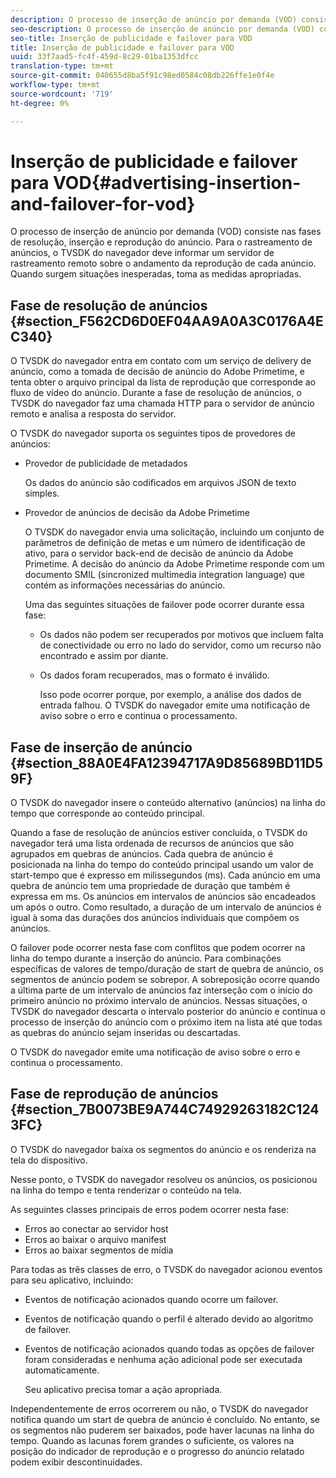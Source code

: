 ```yaml
---
description: O processo de inserção de anúncio por demanda (VOD) consiste nas fases de resolução, inserção e reprodução do anúncio. Para o rastreamento de anúncios, o TVSDK do navegador deve informar um servidor de rastreamento remoto sobre o andamento da reprodução de cada anúncio. Quando surgem situações inesperadas, toma as medidas apropriadas.
seo-description: O processo de inserção de anúncio por demanda (VOD) consiste nas fases de resolução, inserção e reprodução do anúncio. Para o rastreamento de anúncios, o TVSDK do navegador deve informar um servidor de rastreamento remoto sobre o andamento da reprodução de cada anúncio. Quando surgem situações inesperadas, toma as medidas apropriadas.
seo-title: Inserção de publicidade e failover para VOD
title: Inserção de publicidade e failover para VOD
uuid: 33f7aad5-fc4f-459d-8c29-01ba1353dfcc
translation-type: tm+mt
source-git-commit: 040655d8ba5f91c98ed0584c08db226ffe1e0f4e
workflow-type: tm+mt
source-wordcount: '719'
ht-degree: 0%

---
```



# Inserção de publicidade e failover para VOD{#advertising-insertion-and-failover-for-vod}

O processo de inserção de anúncio por demanda (VOD) consiste nas fases de resolução, inserção e reprodução do anúncio. Para o rastreamento de anúncios, o TVSDK do navegador deve informar um servidor de rastreamento remoto sobre o andamento da reprodução de cada anúncio. Quando surgem situações inesperadas, toma as medidas apropriadas.

## Fase de resolução de anúncios {#section_F562CD6D0EF04AA9A0A3C0176A4EC340}

O TVSDK do navegador entra em contato com um serviço de delivery de anúncio, como a tomada de decisão de anúncio do Adobe Primetime, e tenta obter o arquivo principal da lista de reprodução que corresponde ao fluxo de vídeo do anúncio. Durante a fase de resolução de anúncios, o TVSDK do navegador faz uma chamada HTTP para o servidor de anúncio remoto e analisa a resposta do servidor.

O TVSDK do navegador suporta os seguintes tipos de provedores de anúncios:

* Provedor de publicidade de metadados

   Os dados do anúncio são codificados em arquivos JSON de texto simples.
* Provedor de anúncios de decisão da Adobe Primetime

   O TVSDK do navegador envia uma solicitação, incluindo um conjunto de parâmetros de definição de metas e um número de identificação de ativo, para o servidor back-end de decisão de anúncio da Adobe Primetime. A decisão do anúncio da Adobe Primetime responde com um documento SMIL (sincronized multimedia integration language) que contém as informações necessárias do anúncio.

   Uma das seguintes situações de failover pode ocorrer durante essa fase:

   * Os dados não podem ser recuperados por motivos que incluem falta de conectividade ou erro no lado do servidor, como um recurso não encontrado e assim por diante.
   * Os dados foram recuperados, mas o formato é inválido.

      Isso pode ocorrer porque, por exemplo, a análise dos dados de entrada falhou.
   O TVSDK do navegador emite uma notificação de aviso sobre o erro e continua o processamento.

## Fase de inserção de anúncio {#section_88A0E4FA12394717A9D85689BD11D59F}

O TVSDK do navegador insere o conteúdo alternativo (anúncios) na linha do tempo que corresponde ao conteúdo principal.

Quando a fase de resolução de anúncios estiver concluída, o TVSDK do navegador terá uma lista ordenada de recursos de anúncios que são agrupados em quebras de anúncios. Cada quebra de anúncio é posicionada na linha do tempo do conteúdo principal usando um valor de start-tempo que é expresso em milissegundos (ms). Cada anúncio em uma quebra de anúncio tem uma propriedade de duração que também é expressa em ms. Os anúncios em intervalos de anúncios são encadeados um após o outro. Como resultado, a duração de um intervalo de anúncios é igual à soma das durações dos anúncios individuais que compõem os anúncios.

O failover pode ocorrer nesta fase com conflitos que podem ocorrer na linha do tempo durante a inserção do anúncio. Para combinações específicas de valores de tempo/duração de start de quebra de anúncio, os segmentos de anúncio podem se sobrepor. A sobreposição ocorre quando a última parte de um intervalo de anúncios faz interseção com o início do primeiro anúncio no próximo intervalo de anúncios. Nessas situações, o TVSDK do navegador descarta o intervalo posterior do anúncio e continua o processo de inserção do anúncio com o próximo item na lista até que todas as quebras do anúncio sejam inseridas ou descartadas.

O TVSDK do navegador emite uma notificação de aviso sobre o erro e continua o processamento.

## Fase de reprodução de anúncios {#section_7B0073BE9A744C74929263182C1243FC}

O TVSDK do navegador baixa os segmentos do anúncio e os renderiza na tela do dispositivo.

Nesse ponto, o TVSDK do navegador resolveu os anúncios, os posicionou na linha do tempo e tenta renderizar o conteúdo na tela.

As seguintes classes principais de erros podem ocorrer nesta fase:

* Erros ao conectar ao servidor host
* Erros ao baixar o arquivo manifest
* Erros ao baixar segmentos de mídia

Para todas as três classes de erro, o TVSDK do navegador acionou eventos para seu aplicativo, incluindo:

* Eventos de notificação acionados quando ocorre um failover.
* Eventos de notificação quando o perfil é alterado devido ao algoritmo de failover.
* Eventos de notificação acionados quando todas as opções de failover foram consideradas e nenhuma ação adicional pode ser executada automaticamente.

   Seu aplicativo precisa tomar a ação apropriada.

Independentemente de erros ocorrerem ou não, o TVSDK do navegador notifica quando um start de quebra de anúncio é concluído. No entanto, se os segmentos não puderem ser baixados, pode haver lacunas na linha do tempo. Quando as lacunas forem grandes o suficiente, os valores na posição do indicador de reprodução e o progresso do anúncio relatado podem exibir descontinuidades.
